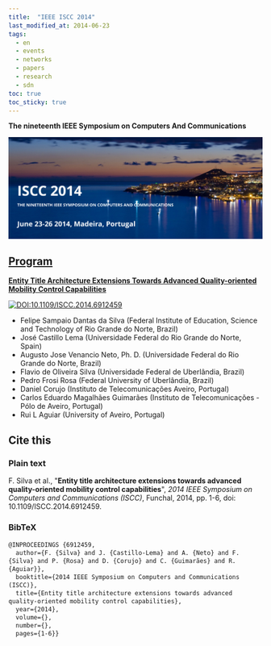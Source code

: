 ```yaml
---
title:  "IEEE ISCC 2014"
last_modified_at: 2014-06-23
tags:
  - en
  - events
  - networks
  - papers
  - research
  - sdn
toc: true
toc_sticky: true
---
```


**The nineteenth IEEE Symposium on Computers And Communications**

[![](/assets/images/posts/2014-06-23-iscc14.png)](https://iscc2014.ieee-iscc.org/)

## [Program](http://iscc2014.ieee-iscc.org/2014/Program/index.html)

[**Entity Title Architecture Extensions Towards Advanced Quality-oriented Mobility Control Capabilities**](https://ieeexplore.ieee.org/document/6912459)

[![DOI:10.1109/ISCC.2014.6912459](https://zenodo.org/badge/DOI/10.1109/ISCC.2014.6912459.svg)](https://doi.org/10.1109/ISCC.2014.6912459)

 - Felipe Sampaio Dantas da Silva (Federal Institute of Education, Science and Technology of Rio Grande do Norte, Brazil)
 - José Castillo Lema (Universidade Federal do Rio Grande do Norte, Spain)
 - Augusto Jose Venancio Neto, Ph. D. (Universidade Federal do Rio Grande do Norte, Brazil)
 - Flavio de Oliveira Silva (Universidade Federal de Uberlândia, Brazil)
 - Pedro Frosi Rosa (Federal University of Uberlândia, Brazil)
 - Daniel Corujo (Instituto de Telecomunicações Aveiro, Portugal)
 - Carlos Eduardo Magalhães Guimarães (Instituto de Telecomunicações - Pólo de Aveiro, Portugal)
 - Rui L Aguiar (University of Aveiro, Portugal)

## Cite this

### Plain text

F. Silva et al., "**Entity title architecture extensions towards advanced quality-oriented mobility control capabilities**", *2014 IEEE Symposium on Computers and Communications (ISCC)*, Funchal, 2014, pp. 1-6, doi: 10.1109/ISCC.2014.6912459.

### BibTeX

```
@INPROCEEDINGS {6912459,
  author={F. {Silva} and J. {Castillo-Lema} and A. {Neto} and F. {Silva} and P. {Rosa} and D. {Corujo} and C. {Guimarães} and R. {Aguiar}},
  booktitle={2014 IEEE Symposium on Computers and Communications (ISCC)},
  title={Entity title architecture extensions towards advanced quality-oriented mobility control capabilities},
  year={2014},
  volume={},
  number={},
  pages={1-6}}
```

